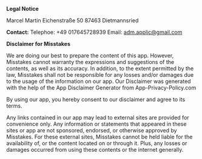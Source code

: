 **Legal Notice**
  
Marcel Martin
Eichenstraße 50
87463 Dietmannsried
  
**Contact:**
Telephoe: +49 017645728939
Email: adm.applic@gmail.com
  
**Disclaimer for Misstakes**

We are doing our best to prepare the content of this app. However, Misstakes cannot warranty the expressions and suggestions of the contents, as well as its accuracy. In addition, to the extent permitted by the law, Misstakes shall not be responsible for any losses and/or damages due to the usage of the information on our app. Our Disclaimer was generated with the help of the App Disclaimer Generator from App-Privacy-Policy.com

By using our app, you hereby consent to our disclaimer and agree to its terms.

Any links contained in our app may lead to external sites are provided for convenience only. Any information or statements that appeared in these sites or app are not sponsored, endorsed, or otherwise approved by Misstakes. For these external sites, Misstakes cannot be held liable for the availability of, or the content located on or through it. Plus, any losses or damages occurred from using these contents or the internet generally.
